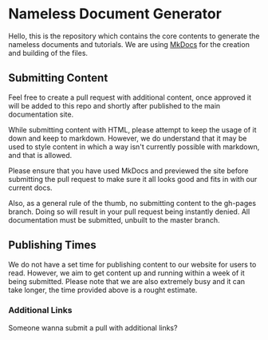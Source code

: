 # Nameless Document Generator
Hello, this is the repository which contains the core contents to generate the nameless documents and tutorials. We are using [MkDocs](http://mkdocs.org) for the creation and building of the files.

## Submitting Content
Feel free to create a pull request with additional content, once approved it will be added to this repo and shortly after published to the main documentation site.

While submitting content with HTML, please attempt to keep the usage of it down and keep to markdown. However, we do understand that it may be used to style content in which a way isn't currently possible with markdown, and that is allowed.

Please ensure that you have used MkDocs and previewed the site before submitting the pull request to make sure it all looks good and fits in with our current docs.

Also, as a general rule of the thumb, no submitting content to the gh-pages branch. Doing so will result in your pull request being instantly denied. All documentation must be submitted, unbuilt to the master branch.

## Publishing Times
We do not have a set time for publishing content to our website for users to read. However, we aim to get content up and running within a week of it being submitted. Please note that  we are also extremely busy and it can take longer, the time provided above is a rought estimate.

### Additional Links

Someone wanna submit a pull with additional links?